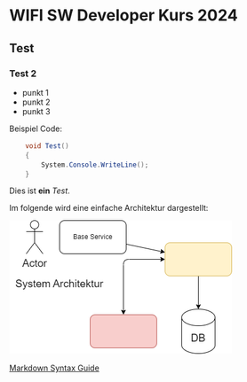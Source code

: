 # WIFI SW Developer Kurs 2024
## Test

### Test 2

- punkt 1
- punkt 2
- punkt 3


Beispiel Code:
```CS
    void Test()
    {
        System.Console.WriteLine();
    }
``` 

Dies ist **ein** *Test*.

Im folgende wird eine einfache Architektur dargestellt:

![TestBild](doc/images/test.drawio.png)

[Markdown Syntax Guide](https://www.markdownguide.org/basic-syntax/)

